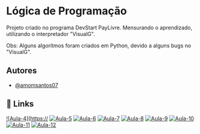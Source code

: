 
# Lógica de Programação

Projeto criado no programa DevStart PayLivre. Mensurando o aprendizado, utilizando o interpretador "VisualG".

Obs: Alguns algorítmos foram criados em Python, devido a alguns bugs no "VisualG". 


## Autores

- [@amomsantos07](https://www.github.com/amomsantos07)


## 🔗 Links
[![Aula-4](https://](https://github.com/amomsantos07/beacademy-devstart-logicadeprogramacao/exercicios/Aula4.ALG)
[![Aula-5](https://)](https)
[![Aula-6](https://)](https)
[![Aula-7](https://)](https)
[![Aula-8](https://)](https)
[![Aula-9](https://)](https)
[![Aula-10](https://)](https)
[![Aula-11](https://)](https)
[![Aula-12](https://)](https)

